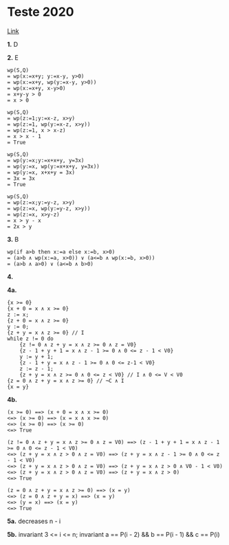 # Teste 2020

[Link](https://drive.google.com/drive/folders/1xHRFLMvuIKMC15Xlbals5qqRmFNYl2f0)

**1.** D

**2.** E

```
wp(S,Q)
= wp(x:=x+y; y:=x-y, y>0)
= wp(x:=x+y, wp(y:=x-y, y>0))
= wp(x:=x+y, x-y>0)
= x+y-y > 0
= x > 0

wp(S,Q)
= wp(z:=1;y:=x-z, x>y)
= wp(z:=1, wp(y:=x-z, x>y))
= wp(z:=1, x > x-z)
= x > x - 1
= True

wp(S,Q)
= wp(y:=x;y:=x+x+y, y=3x)
= wp(y:=x, wp(y:=x+x+y, y=3x))
= wp(y:=x, x+x+y = 3x)
= 3x = 3x
= True

wp(S,Q)
= wp(z:=x;y:=y-z, x>y)
= wp(z:=x, wp(y:=y-z, x>y))
= wp(z:=x, x>y-z)
= x > y - x
= 2x > y
```

**3.** B

```
wp(if a>b then x:=a else x:=b, x>0)
= (a>b ∧ wp(x:=a, x>0)) ∨ (a<=b ∧ wp(x:=b, x>0))
= (a>b ∧ a>0) ∨ (a<=b ∧ b>0)
```

**4.**

**4a.**

```
{x >= 0}
{x + 0 = x ∧ x >= 0}
z := x;
{z + 0 = x ∧ z >= 0}
y := 0;
{z + y = x ∧ z >= 0} // I
while z != 0 do
    {z != 0 ∧ z + y = x ∧ z >= 0 ∧ z = V0}
    {z - 1 + y + 1 = x ∧ z - 1 >= 0 ∧ 0 <= z - 1 < V0}
    y := y + 1;
    {z - 1 + y = x ∧ z - 1 >= 0 ∧ 0 <= z-1 < V0}
    z := z - 1;
    {z + y = x ∧ z >= 0 ∧ 0 <= z < V0} // I ∧ 0 <= V < V0
{z = 0 ∧ z + y = x ∧ z >= 0} // ¬C ∧ I
{x = y}
```

**4b.**

```
(x >= 0) ==> (x + 0 = x ∧ x >= 0)
<=> (x >= 0) ==> (x = x ∧ x >= 0)
<=> (x >= 0) ==> (x >= 0)
<=> True

(z != 0 ∧ z + y = x ∧ z >= 0 ∧ z = V0) ==> (z - 1 + y + 1 = x ∧ z - 1 >= 0 ∧ 0 <= z - 1 < V0)
<=> (z + y = x ∧ z > 0 ∧ z = V0) ==> (z + y = x ∧ z - 1 >= 0 ∧ 0 <= z - 1 < V0)
<=> (z + y = x ∧ z > 0 ∧ z = V0) ==> (z + y = x ∧ z > 0 ∧ V0 - 1 < V0)
<=> (z + y = x ∧ z > 0 ∧ z = V0) ==> (z + y = x ∧ z > 0)
<=> True

(z = 0 ∧ z + y = x ∧ z >= 0) ==> (x = y)
<=> (z = 0 ∧ z + y = x) ==> (x = y)
<=> (y = x) ==> (x = y)
<=> True
```

**5a.** decreases n - i

**5b.** invariant 3 <= i <= n; invariant a == P(i - 2) && b == P(i - 1) && c == P(i)
